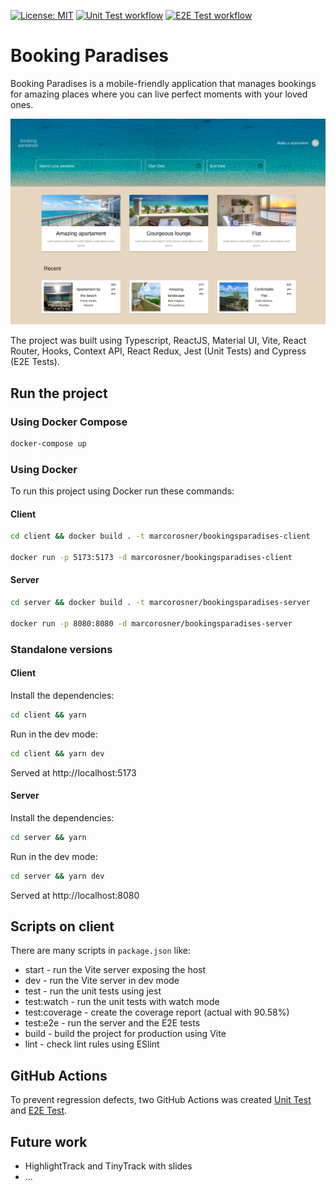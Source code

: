 [![License: MIT](https://img.shields.io/badge/License-MIT-yellow.svg)](https://opensource.org/licenses/MIT) [![Unit Test workflow](https://github.com/marco-rosner/bookingparadises/actions/workflows/tests.yml/badge.svg)](https://github.com/marco-rosner/bookingparadises/actions/workflows/tests.yml) [![E2E Test workflow](https://github.com/marco-rosner/bookingparadises/actions/workflows/e2e-tests.yml/badge.svg)](https://github.com/marco-rosner/bookingparadises/actions/workflows/e2e-tests.yml)

# Booking Paradises

Booking Paradises is a mobile-friendly application that manages bookings for amazing places where you can live perfect moments with your loved ones.

![Booking Paradises](./client/src/assets/bookingParadises.png?raw=true "Booking Paradises")

The project was built using Typescript, ReactJS, Material UI, Vite, React Router, Hooks, Context API, React Redux, Jest (Unit Tests) and Cypress (E2E Tests).

## Run the project

### Using Docker Compose

```sh
docker-compose up
```

### Using Docker

To run this project using Docker run these commands:

#### Client

```sh
cd client && docker build . -t marcorosner/bookingsparadises-client

docker run -p 5173:5173 -d marcorosner/bookingsparadises-client
```

#### Server

```sh
cd server && docker build . -t marcorosner/bookingsparadises-server

docker run -p 8080:8080 -d marcorosner/bookingsparadises-server
```

### Standalone versions

#### Client

Install the dependencies:

```sh
cd client && yarn
```

Run in the dev mode:

```sh
cd client && yarn dev
```

Served at http://localhost:5173 

#### Server 

Install the dependencies:

```sh
cd server && yarn
```

Run in the dev mode:

```sh
cd server && yarn dev
```

Served at http://localhost:8080

## Scripts on client

There are many scripts in `package.json` like:

- start - run the Vite server exposing the host
- dev - run the Vite server in dev mode
- test - run the unit tests using jest
- test:watch - run the unit tests with watch mode
- test:coverage - create the coverage report (actual with 90.58%)
- test:e2e - run the server and the E2E tests
- build - build the project for production using Vite
- lint - check lint rules using ESlint

## GitHub Actions

To prevent regression defects, two GitHub Actions was created [Unit Test](https://github.com/marco-rosner/bookingparadises/actions/workflows/tests.yml) and [E2E Test](https://github.com/marco-rosner/bookingparadises/actions/workflows/e2e-tests.yml).

## Future work

- HighlightTrack and TinyTrack with slides
- ...